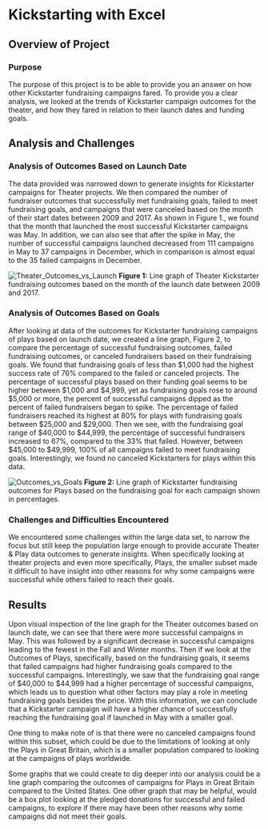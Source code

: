 # Kickstarting with Excel

## Overview of Project

### Purpose
The purpose of this project is to be able to provide you an answer on how other Kickstarter fundraising campaigns fared. To provide you a clear analysis, we looked at the trends of Kickstarter campaign outcomes for the theater, and how they fared in relation to their launch dates and funding goals.
## Analysis and Challenges

### Analysis of Outcomes Based on Launch Date
The data provided was narrowed down to generate insights for Kickstarter campaigns for Theater projects. We then compared the number of fundraiser outcomes that successfully met fundraising goals, failed to meet fundraising goals, and campaigns that were canceled based on the month of their start dates between 2009 and 2017. As shown in Figure 1., we found that the month that launched the most successful Kickstarter campaigns was May. In addition, we can also see that after the spike in May, the number of successful campaigns launched decreased from 111 campaigns in May to 37 campaigns in December, which in comparison is almost equal to the 35 failed campaigns in December. 

![Theater_Outcomes_vs_Launch](https://user-images.githubusercontent.com/102122063/161401667-f2a5c874-7fcb-4dbe-8e67-14fc8fdc624b.png)
**Figure 1:** Line graph of Theater Kickstarter fundraising outcomes based on the month of the launch date between 2009 and 2017.  
### Analysis of Outcomes Based on Goals
After looking at data of the outcomes for Kickstarter fundraising campaigns of plays based on launch date, we created a line graph, Figure 2, to compare the percentage of successful fundraising outcomes, failed fundraising outcomes, or canceled fundraisers based on their fundraising goals. We found that fundraising goals of less than $1,000 had the highest success rate of 76% compared to the failed or canceled projects. The percentage of successful plays based on their funding goal seems to be higher between $1,000 and $4,999, yet as fundraising goals rose to around $5,000 or more, the percent of successful campaigns dipped as the percent of failed fundraisers began to spike. The percentage of failed fundraisers reached its highest at 80% for plays with fundraising goals between $25,000 and $29,000. Then we see, with the fundraising goal range of $40,000 to $44,999, the percentage of successful fundraisers increased to 67%, compared to the 33% that failed. However, between $45,000 to $49,999, 100% of all campaigns failed to meet fundraising goals. Interestingly, we found no canceled Kickstarters for plays within this data.

![Outcomes_vs_Goals](https://user-images.githubusercontent.com/102122063/161401589-fd93e00b-e58f-48ed-9e9f-34f4593462f8.png)
**Figure 2:** Line graph of Kickstarter fundraising outcomes for Plays based on the fundraising goal for each campaign shown in percentages. 
### Challenges and Difficulties Encountered
We encountered some challenges within the large data set, to narrow the focus but still keep the population large enough to provide accurate Theater & Play data outcomes to generate insights. When specifically looking at theater projects and even more specifically, Plays, the smaller subset made it difficult to have insight into other reasons for why some campaigns were successful while others failed to reach their goals. 

## Results

Upon visual inspection of the line graph for the Theater outcomes based on launch date, we can see that there were more successful campaigns in May. This was followed by a significant decrease in successful campaigns leading to the fewest in the Fall and Winter months. Then if we look at the Outcomes of Plays, specifically, based on the fundraising goals, it seems that failed campaigns had higher fundraising goals compared to the successful campaigns.  Interestingly, we saw that the fundraising goal range of $40,000 to $44,999 had a higher percentage of successful campaigns, which leads us to question what other factors may play a role in meeting fundraising goals besides the price. With this information, we can conclude that a Kickstarter campaign will have a higher chance of successfully reaching the fundraising goal if launched in May with a smaller goal. 

One thing to make note of is that there were no canceled campaigns found within this subset, which could be due to the limitations of looking at only the Plays in Great Britain, which is a smaller population compared to looking at the campaigns of plays worldwide. 

Some graphs that we could create to dig deeper into our analysis could be a line graph comparing the outcomes of campaigns for Plays in Great Britain compared to the United States. One other graph that may be helpful, would be a box plot looking at the pledged donations for successful and failed campaigns, to explore if there may have been other reasons why some campaigns did not meet their goals. 

